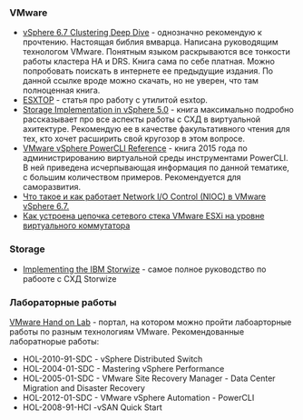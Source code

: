 ### VMware
- [vSphere 6.7 Clustering Deep Dive](https://www.rubrik.com/en/lp/white-papers/19/clustering-deep-dive-ebook.html?utm_source=marketo&utm_medium=internal-link&utm_campaign=redirect?utm_campaign=authors) - однозначно рекомендую к прочтению. Настоящая библия вмварца. Написана руководящим технологом VMware. Понятным языком раскрываются все тонкости работы кластера HA и DRS. Книга сама по себе платная. Можно попробовать поискать в интернете ее предыдущие издания. По данной ссылке вроде можно скачать, но не уверен, что там полноценная книга. 
- [ESXTOP](http://www.yellow-bricks.com/esxtop/) - статья про работу с утилитой esxtop. 
- [Storage Implementation in vSphere 5.0](https://www.amazon.com/Storage-Implementation-vSphere-5-0-VMware-ebook-dp-B0091I7H1M/dp/B0091I7H1M/ref=mt_kindle?_encoding=UTF8&me=&qid=) - книга максимально подробно рассказывает про все аспекты работы с СХД в виртуальной ахитектуре. Рекомендую ее в качестве факультативного чтения для тех, кто хочет расширить свой кругозор в этом вопросе.
- [VMware vSphere PowerCLI Reference](https://www.amazon.com/VMware-vSphere-PowerCLI-Reference-Administration-ebook/dp/B019WTGZ3A/ref=sr_1_1?dchild=1&keywords=powercli&qid=1591772319&s=digital-text&sr=1-1) - книга 2015 года по администрированию виртуальной среды инструментами PowerCLI. В ней приведена исчерпывающая информация по данной тематике, с большим количеством примеров. Рекомендуется для саморазвития. 
- [Что такое и как работает Network I/O Control (NIOC) в VMware vSphere 6.7.](https://www.vmgu.ru/news/vmware-vsphere-network-io-control)
- [Как устроена цепочка сетевого стека VMware ESXi на уровне виртуального коммутатора](https://www.vmgu.ru/news/vmware-vswitch-networking-iochain)

### Storage
- [Implementing the IBM Storwize](https://www.redbooks.ibm.com/redbooks/pdfs/sg248162.pdf) - самое полное руководство по рабооте с СХД Storwize

### Лабораторные работы

[VMware Hand on Lab](https://labs.hol.vmware.com/HOL/) - портал, на котором можно пройти лабоарторные работы по разным технологиям VMware. Рекомендованные лаборатнорые работы:
- HOL-2010-91-SDC - vSphere Distributed Switch
- HOL-2004-01-SDC - Mastering vSphere Performance
- HOL-2005-01-SDC - VMware Site Recovery Manager - Data Center Migration and Disaster Recovery
- HOL-2012-01-SDC - VMware vSphere Automation - PowerCLI
- HOL-2008-91-HCI -vSAN Quick Start
